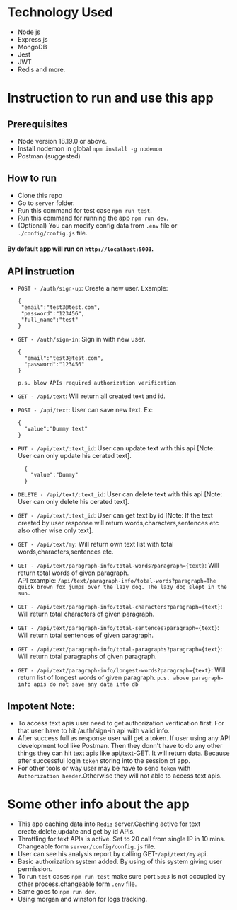 # Technology Used

- Node js
- Express js
- MongoDB
- Jest
- JWT
- Redis and more.

# Instruction to run and use this app

## Prerequisites

- Node version 18.19.0 or above.
- Install nodemon in global `npm install -g nodemon`
- Postman (suggested)

## How to run
- Clone this repo
- Go to `server` folder.
- Run this command for test case `npm run test`. 
- Run this command for running the app `npm run dev`.
- (Optional) You can modify config data from `.env` file or `./config/config.js` file.

#### By default app will run on `http://localhost:5003`.

## API instruction  

- `POST - /auth/sign-up`: Create a new user. Example:
   ```
  {
    "email":"test3@test.com",
    "password":"123456",
    "full_name":"test"
  }
  ```
- `GET - /auth/sign-in`: Sign in with new user.
  ```
  {
    "email":"test3@test.com",
    "password":"123456"
  }
  ```

  `p.s. blow APIs required authorization verification`

- `GET - /api/text`: Will return all created text and id.
- `POST - /api/text`: User can save new text. Ex:
    ```
    {
      "value":"Dummy text"
    }
  ```
- `PUT - /api/text/:text_id`: User can update text with this api [Note: User can only update his cerated text].
  ```
    {
      "value":"Dummy"
    }
  ```
- `DELETE - /api/text/:text_id`: User can delete text with this api [Note: User can only delete his cerated text].
- `GET - /api/text/:text_id`: User can get text by id [Note: If the text created by user response will return words,characters,sentences etc also other wise only text].
- `GET - /api/text/my`: Will return own text list with total words,characters,sentences etc.
- `GET - /api/text/paragraph-info/total-words?paragraph={text}`: Will return total words of given paragraph. <br/>API example: `/api/text/paragraph-info/total-words?paragraph=The quick brown fox jumps over the lazy dog. The lazy dog slept in the sun.`
- `GET - /api/text/paragraph-info/total-characters?paragraph={text}`: Will return total characters of given paragraph.
- `GET - /api/text/paragraph-info/total-sentences?paragraph={text}`: Will return total sentences of given paragraph.
- `GET - /api/text/paragraph-info/total-paragraphs?paragraph={text}`: Will return total paragraphs of given paragraph.
- `GET - /api/text/paragraph-info/longest-words?paragraph={text}`: Will return list of longest words of given paragraph.
  `p.s. above paragraph-info apis do not save any data into db`


## Impotent Note:
- To access text apis user need to get authorization verification first. For that user have to hit /auth/sign-in api with valid info. 
- After success full as response user will get a token. If user using any API development tool like Postman. Then they donn't have to do any other things they can hit text apis like api/text-GET. It will return data. Because after successful login  `token` storing into the session of app.
- For other tools or way user may be have to send `token` with `Authorization header`.Otherwise they will not able to access text apis.


# Some other info about the app
- This app caching data into `Redis` server.Caching active for text create,delete,update and get by id APIs.
- Throttling for text APIs is active. Set to 20 call from single IP in 10 mins. Changeable form `server/config/config.js` file.
- User can see his analysis report by calling GET-`/api/text/my` api.
- Basic authorization system added. By using of this system giving user permission.
- To run  `test` cases `npm run test` make sure port `5003` is not occupied by other process.changeable form `.env` file.
- Same goes to `npm run dev`. 
- Using morgan and winston for logs tracking.

